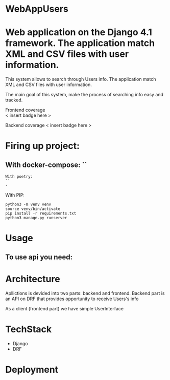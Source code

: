 # WebAppUsers
# Web application on the Django 4.1 framework. The application match XML and CSV files with user information.

This system allows to search through Users info. The application match XML and
CSV files with user information.

The main goal of this system, make the process of searching info easy and tracked.


Frontend coverage  
< insert badge here >

Backend coverage
< insert badge here >

# Firing up project:
With docker-compose:
``
- 
```
With poetry:
``
- 
```
With PIP:
```
python3 -m venv venv
source venv/bin/activate
pip install -r requirements.txt
python3 manage.py runserver
```
# Usage 
To use api you need:
- 

# Architecture

Apllictions is devided into two parts: backend and frontend. Backend part is an API on DRF that provides opportunity to receive Users's info

As a client (frontend part) we have simple UserInterface


# TechStack 

- Django
- DRF

# Deployment

# 
